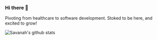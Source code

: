 ### Hi there 👋

Pivoting from healthcare to software development. Stoked to be here, and excited to grow!

![Savanah's github stats](https://github-readme-stats.vercel.app/api?username=strewm&theme=solarized-light)

<!--
**strewm/strewm** is a ✨ _special_ ✨ repository because its `README.md` (this file) appears on your GitHub profile.

Here are some ideas to get you started:

- 🔭 I’m currently working on ...
- 🌱 I’m currently learning ...
- 👯 I’m looking to collaborate on ...
- 🤔 I’m looking for help with ...
- 💬 Ask me about ...
- 📫 How to reach me: ...
- 😄 Pronouns: ...
- ⚡ Fun fact: ...
-->

